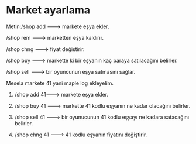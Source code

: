 # Market ayarlama

Metin:/shop add ---> markete eşya ekler.

/shop rem ---> marketten eşya kaldırır.

/shop chng ---> fiyat değiştirir.

/shop buy ---> markette ki bir eşyanın kaç paraya satılacağını belirler.

/shop sell ---> bir oyuncunun eşya satmasını sağlar.

Mesela markete 41 yani maple log ekleyelim.

1. /shop add 41---> markete eşya ekler.

2. /shop buy 41 <fiyat>  ---> markette 41 kodlu eşyanın ne kadar olacağını belirler.

3. /shop sell 41 <fiyat> ---> bir oyunucunun 41 kodlu eşyayı ne kadara satacağını belirler.

4. /shop chng 41 <fiyat> ---> 41 kodlu eşyanın fiyatını değiştirir.
